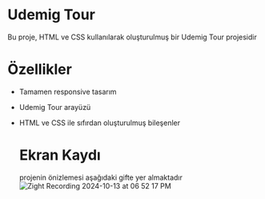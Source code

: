 # Udemig Tour

Bu proje, HTML ve CSS kullanılarak oluşturulmuş bir Udemig Tour projesidir

# Özellikler

- Tamamen responsive tasarım 
- Udemig Tour arayüzü
- HTML ve CSS ile sıfırdan oluşturulmuş bileşenler

  # Ekran Kaydı
  
  projenin önizlemesi aşağıdaki gifte yer almaktadır  
![Zight Recording 2024-10-13 at 06 52 17 PM](https://github.com/user-attachments/assets/297ccb76-d204-47e4-b4fa-bf6acc4c26d3)

